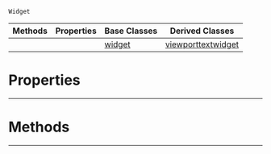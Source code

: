  `Widget`

|Methods|Properties|Base Classes|Derived Classes|
|---|---|---|---|
| | |[widget](https://github.com/ArendDanielek/ZeroDocsTest/blob/master/code_reference/class_reference/widget.markdown)|[viewporttextwidget](https://github.com/ArendDanielek/ZeroDocsTest/blob/master/code_reference/class_reference/viewporttextwidget.markdown)|


 #  Properties


---  
 #  Methods


---  
 
  
  
  
  
  
  
  

 